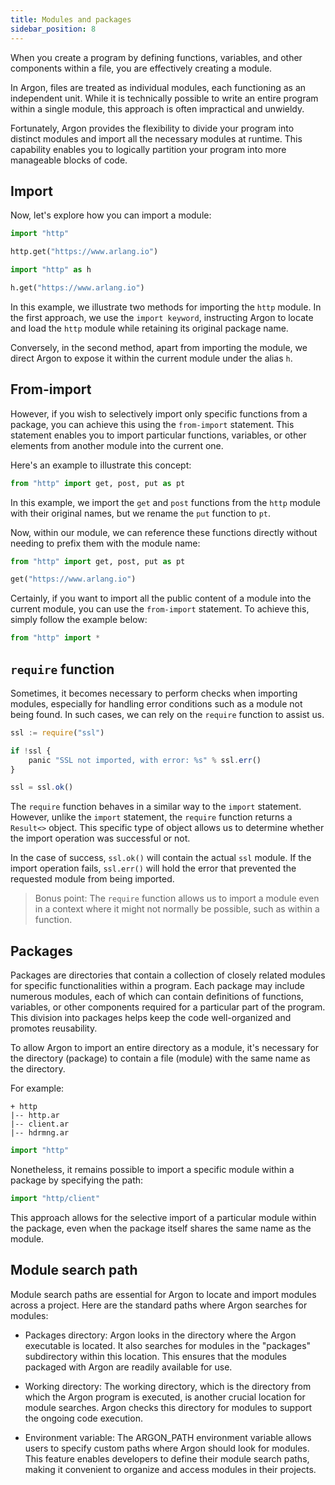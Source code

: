 ```yaml
---
title: Modules and packages
sidebar_position: 8
---
```


When you create a program by defining functions, variables, and other components within a file, you are effectively creating a module.

In Argon, files are treated as individual modules, each functioning as an independent unit. While it is technically possible to write an entire program within a single module, this approach is often impractical and unwieldy.

Fortunately, Argon provides the flexibility to divide your program into distinct modules and import all the necessary modules at runtime. This capability enables you to logically partition your program into more manageable blocks of code.

## Import

Now, let's explore how you can import a module:

```python
import "http"

http.get("https://www.arlang.io")

import "http" as h

h.get("https://www.arlang.io")
```

In this example, we illustrate two methods for importing the `http` module. In the first approach, we use the `import keyword`, instructing Argon to locate and load the `http` module while retaining its original package name.

Conversely, in the second method, apart from importing the module, we direct Argon to expose it within the current module under the alias `h`.

## From-import
However, if you wish to selectively import only specific functions from a package, you can achieve this using the `from-import` statement. This statement enables you to import particular functions, variables, or other elements from another module into the current one.

Here's an example to illustrate this concept:

```python
from "http" import get, post, put as pt
```

In this example, we import the `get` and `post` functions from the `http` module with their original names, but we rename the `put` function to `pt`. 

Now, within our module, we can reference these functions directly without needing to prefix them with the module name:

```python
from "http" import get, post, put as pt

get("https://www.arlang.io")
```

Certainly, if you want to import all the public content of a module into the current module, you can use the `from-import` statement. To achieve this, simply follow the example below:

```python
from "http" import *
```

## `require` function
Sometimes, it becomes necessary to perform checks when importing modules, especially for handling error conditions such as a module not being found. In such cases, we can rely on the `require` function to assist us.

```javascript
ssl := require("ssl")

if !ssl {
    panic "SSL not imported, with error: %s" % ssl.err()
}

ssl = ssl.ok()
```

The `require` function behaves in a similar way to the `import` statement. However, unlike the `import` statement, the `require` function returns a `Result<>` object. This specific type of object allows us to determine whether the import operation was successful or not.

In the case of success, `ssl.ok()` will contain the actual `ssl` module. If the import operation fails, `ssl.err()` will hold the error that prevented the requested module from being imported.

> Bonus point: The `require` function allows us to import a module even in a context where it might not normally be possible, such as within a function.

## Packages
Packages are directories that contain a collection of closely related modules for specific functionalities within a program. Each package may include numerous modules, each of which can contain definitions of functions, variables, or other components required for a particular part of the program. This division into packages helps keep the code well-organized and promotes reusability.

To allow Argon to import an entire directory as a module, it's necessary for the directory (package) to contain a file (module) with the same name as the directory.

For example:

    + http
    |-- http.ar
    |-- client.ar
    |-- hdrmng.ar

```python
import "http"
```

Nonetheless, it remains possible to import a specific module within a package by specifying the path:
 
```python
import "http/client"
```

This approach allows for the selective import of a particular module within the package, even when the package itself shares the same name as the module.

## Module search path
Module search paths are essential for Argon to locate and import modules across a project. Here are the standard paths where Argon searches for modules:

- Packages directory: Argon looks in the directory where the Argon executable is located. It also searches for modules in the "packages" subdirectory within this location. This ensures that the modules packaged with Argon are readily available for use.

- Working directory: The working directory, which is the directory from which the Argon program is executed, is another crucial location for module searches. Argon checks this directory for modules to support the ongoing code execution.

- Environment variable: The ARGON_PATH environment variable allows users to specify custom paths where Argon should look for modules. This feature enables developers to define their module search paths, making it convenient to organize and access modules in their projects.
